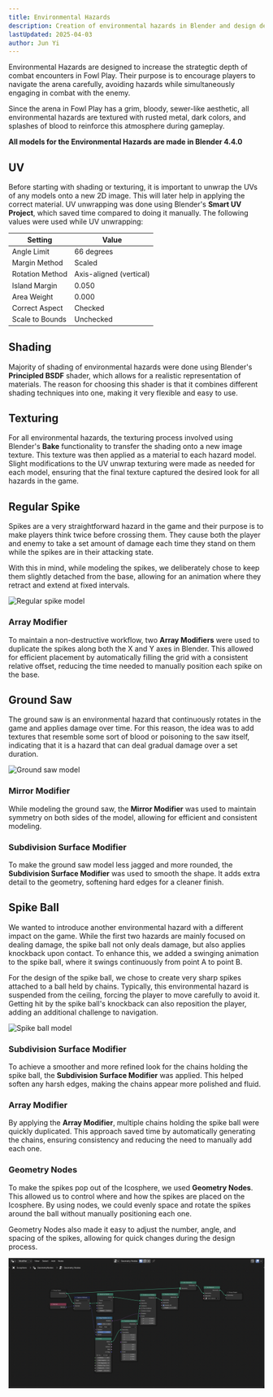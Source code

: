 ```yaml
---
title: Environmental Hazards
description: Creation of environmental hazards in Blender and design decisions
lastUpdated: 2025-04-03
author: Jun Yi
---
```


Environmental Hazards are designed to increase the strategtic depth of combat encounters in Fowl Play. Their purpose is to encourage players to navigate the arena carefully, avoiding hazards while simultaneously engaging in combat with the enemy.

Since the arena in Fowl Play has a grim, bloody, sewer-like aesthetic, all environmental hazards are textured with rusted metal, dark colors, and splashes of blood to reinforce this atmosphere during gameplay.

**All models for the Environmental Hazards are made in Blender 4.4.0**

## UV

Before starting with shading or texturing, it is important to unwrap the UVs of any models onto a new 2D image. This will later help in applying the correct material. UV unwrapping was done using Blender's **Smart UV Project**, which saved time compared to doing it manually. The following values were used while UV unwrapping:

| Setting         | Value                   |
| --------------- | ----------------------- |
| Angle Limit     | 66 degrees              |
| Margin Method   | Scaled                  |
| Rotation Method | Axis-aligned (vertical) |
| Island Margin   | 0.050                   |
| Area Weight     | 0.000                   |
| Correct Aspect  | Checked                 |
| Scale to Bounds | Unchecked               |

## Shading

Majority of shading of environmental hazards were done using Blender's **Principled BSDF** shader, which allows for a realistic representation of materials. The reason for choosing this shader is that it combines different shading techniques into one, making it very flexible and easy to use.

## Texturing

For all environmental hazards, the texturing process involved using Blender's **Bake** functionality to transfer the shading onto a new image texture. This texture was then applied as a material to each hazard model. Slight modifications to the UV unwrap texturing were made as needed for each model, ensuring that the final texture captured the desired look for all hazards in the game.

## Regular Spike

Spikes are a very straightforward hazard in the game and their purpose is to make players think twice before crossing them. They cause both the player and enemy to take a set amount of damage each time they stand on them while the spikes are in their attacking state.

With this in mind, while modeling the spikes, we deliberately chose to keep them slightly detached from the base, allowing for an animation where they retract and extend at fixed intervals.

![Regular spike model](../../../../../assets//fowl-play/art/3d/hazards/regular_spike.png)

### Array Modifier

To maintain a non-destructive workflow, two **Array Modifiers** were used to duplicate the spikes along both the X and Y axes in Blender. This allowed for efficient placement by automatically filling the grid with a consistent relative offset, reducing the time needed to manually position each spike on the base.

## Ground Saw

The ground saw is an environmental hazard that continuously rotates in the game and applies damage over time. For this reason, the idea was to add textures that resemble some sort of blood or poisoning to the saw itself, indicating that it is a hazard that can deal gradual damage over a set duration.

![Ground saw model](../../../../../assets/fowl-play/art/3d/hazards/ground_saw.png)

### Mirror Modifier

While modeling the ground saw, the **Mirror Modifier** was used to maintain symmetry on both sides of the model, allowing for efficient and consistent modeling.

### Subdivision Surface Modifier

To make the ground saw model less jagged and more rounded, the **Subdivision Surface Modifier** was used to smooth the shape. It adds extra detail to the geometry, softening hard edges for a cleaner finish.

## Spike Ball

We wanted to introduce another environmental hazard with a different impact on the game. While the first two hazards are mainly focused on dealing damage, the spike ball not only deals damage, but also applies knockback upon contact. To enhance this, we added a swinging animation to the spike ball, where it swings continuously from point A to point B.

For the design of the spike ball, we chose to create very sharp spikes attached to a ball held by chains. Typically, this environmental hazard is suspended from the ceiling, forcing the player to move carefully to avoid it. Getting hit by the spike ball's knockback can also reposition the player, adding an additional challenge to navigation.

![Spike ball model](../../../../../assets/fowl-play/art/3d/hazards/spike_ball.png)

### Subdivision Surface Modifier

To achieve a smoother and more refined look for the chains holding the spike ball, the **Subdivision Surface Modifier** was applied. This helped soften any harsh edges, making the chains appear more polished and fluid.

### Array Modifier

By applying the **Array Modifier**, multiple chains holding the spike ball were quickly duplicated. This approach saved time by automatically generating the chains, ensuring consistency and reducing the need to manually add each one.

### Geometry Nodes

To make the spikes pop out of the Icosphere, we used **Geometry Nodes**. This allowed us to control where and how the spikes are placed on the Icosphere. By using nodes, we could evenly space and rotate the spikes around the ball without manually positioning each one.

Geometry Nodes also made it easy to adjust the number, angle, and spacing of the spikes, allowing for quick changes during the design process.

![Geometry for the spike ball](../../../../../assets/fowl-play/art/3d/hazards/geometry_spike_ball.png)
